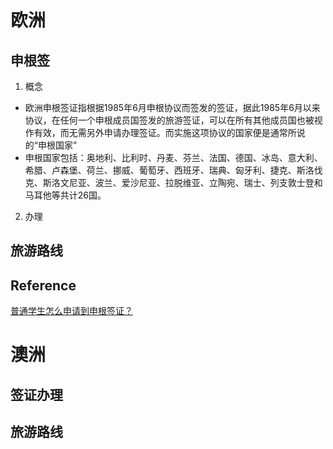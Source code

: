 # 欧洲
## 申根签
1. 概念
- 欧洲申根签证指根据1985年6月申根协议而签发的签证，据此1985年6月以来协议，在任何一个申根成员国签发的旅游签证，可以在所有其他成员国也被视作有效，而无需另外申请办理签证。而实施这项协议的国家便是通常所说的“申根国家”
- 申根国家包括：奥地利、比利时、丹麦、芬兰、法国、德国、冰岛、意大利、希腊、卢森堡、荷兰、挪威、葡萄牙、西班牙、瑞典、匈牙利、捷克、斯洛伐克、斯洛文尼亚、波兰、爱沙尼亚、拉脱维亚、立陶宛、瑞士、列支敦士登和马耳他等共计26国。
2. 办理

## 旅游路线

## Reference
[普通学生怎么申请到申根签证？](https://www.zhihu.com/question/26785108)

# 澳洲
## 签证办理
## 旅游路线
